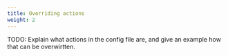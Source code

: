```yaml
---
title: Overriding actions
weight: 2
---
```


TODO: Explain what actions in the config file are, and give an example how that can be overwirtten.
